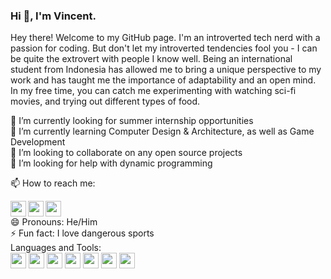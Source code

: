 ### Hi 👋, I'm Vincent.

Hey there! Welcome to my GitHub page. I'm an introverted tech nerd with a passion for coding. But don't let my introverted tendencies fool you - I can be quite the extrovert with people I know well. Being an international student from Indonesia has allowed me to bring a unique perspective to my work and has taught me the importance of adaptability and an open mind. In my free time, you can catch me experimenting with watching sci-fi movies, and trying out different types of food.                 

🔭 I’m currently looking for summer internship opportunities
</br>
🌱 I’m currently learning Computer Design & Architecture, as well as Game Development
</br>
👯 I’m looking to collaborate on any open source projects
</br>
🤔 I’m looking for help with dynamic programming
</br>
<!-- - 💬 Ask me about ... -->
📫 How to reach me: 
</br>

<a href="https://www.instagram.com/vincent.nw/">
<img align="left" height="25" width="25" src="https://cdn.simpleicons.org/instagram/#d62976" />
</a>
<a href="https://www.linkedin.com/in/vnw/">
<img align="left" height="25" width="25" src="https://cdn.simpleicons.org/linkedin/#0072b1" />
</a>
<a href="https://www.github.com/izyns">
<img height="25" width="25" src="https://cdn.simpleicons.org/github/white" />
</a>

</br>
😄 Pronouns: He/Him
</br>
⚡ Fun fact: I love dangerous sports
</br>
Languages and Tools:
</br>
<img height="25" width="25" src="https://cdn.simpleicons.org/c++/white"/>
<img height="25" width="25" src="https://cdn.simpleicons.org/vscode/white" />
<img height="25" width="25" src="https://cdn.simpleicons.org/IntelliJ IDEA
/white" />
<img height="25" width="25" src="https://cdn.simpleicons.org/github/white" />
<img height="25" width="25" src="https://cdn.simpleicons.org/docker/white" />
<img height="25" width="25" src="https://cdn.simpleicons.org/git/white" />
<img height="25" width="25" src="https://cdn.simpleicons.org/csharp/white" />
